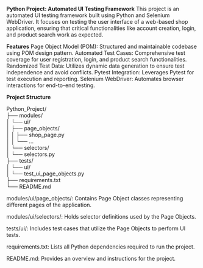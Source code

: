 **Python Project: Automated UI Testing Framework**
This project is an automated UI testing framework built using Python and Selenium WebDriver. It focuses on testing the user interface of a web-based shop application, ensuring that critical functionalities like account creation, login, and product search work as expected.

**Features**
Page Object Model (POM): Structured and maintainable codebase using POM design pattern.
Automated Test Cases: Comprehensive test coverage for user registration, login, and product search functionalities.
Randomized Test Data: Utilizes dynamic data generation to ensure test independence and avoid conflicts.
Pytest Integration: Leverages Pytest for test execution and reporting.
Selenium WebDriver: Automates browser interactions for end-to-end testing.

**Project Structure**

Python_Project/  
├── modules/  
│   └── ui/  
│       ├── page_objects/  
│       │   ├── shop_page.py  
│       │   └── ...  
│       └── selectors/  
│           └── selectors.py  
├── tests/  
│   └── ui/  
│       └── test_ui_page_objects.py  
├── requirements.txt  
└── README.md  

modules/ui/page_objects/: Contains Page Object classes representing different pages of the application.

modules/ui/selectors/: Holds selector definitions used by the Page Objects.

tests/ui/: Includes test cases that utilize the Page Objects to perform UI tests.

requirements.txt: Lists all Python dependencies required to run the project.

README.md: Provides an overview and instructions for the project.
